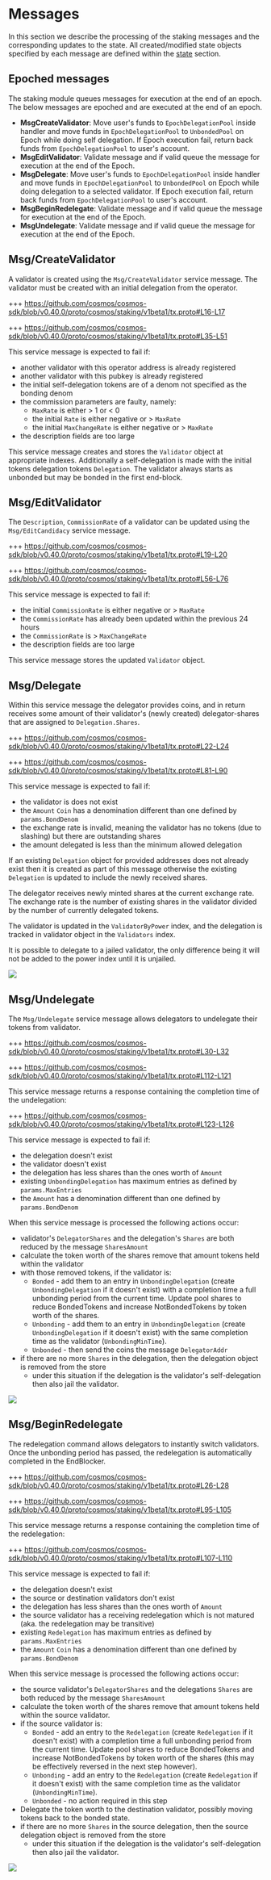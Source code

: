 <!--
order: 3
-->

# Messages

In this section we describe the processing of the staking messages and the corresponding updates to the state. All created/modified state objects specified by each message are defined within the [state](./02_state_transitions.md) section.

## Epoched messages

The staking module queues messages for execution at the end of an epoch. The below messages are epoched and are executed at the end of an epoch.

- **MsgCreateValidator**: Move user's funds to `EpochDelegationPool` inside handler and move funds in `EpochDelegationPool` to `UnbondedPool` on Epoch while doing self delegation. If Epoch execution fail, return back funds from `EpochDelegationPool` to user's account.
- **MsgEditValidator**: Validate message and if valid queue the message for execution at the end of the Epoch.
- **MsgDelegate**: Move user's funds to `EpochDelegationPool` inside handler and move funds in `EpochDelegationPool` to `UnbondedPool` on Epoch while doing delegation to a selected validator. If Epoch execution fail, return back funds from `EpochDelegationPool` to user's account.
- **MsgBeginRedelegate**: Validate message and if valid queue the message for execution at the end of the Epoch.
- **MsgUndelegate**: Validate message and if valid queue the message for execution at the end of the Epoch.

## Msg/CreateValidator

A validator is created using the `Msg/CreateValidator` service message.
The validator must be created with an initial delegation from the operator.

+++ <https://github.com/cosmos/cosmos-sdk/blob/v0.40.0/proto/cosmos/staking/v1beta1/tx.proto#L16-L17>

+++ <https://github.com/cosmos/cosmos-sdk/blob/v0.40.0/proto/cosmos/staking/v1beta1/tx.proto#L35-L51>

This service message is expected to fail if:

- another validator with this operator address is already registered
- another validator with this pubkey is already registered
- the initial self-delegation tokens are of a denom not specified as the bonding denom
- the commission parameters are faulty, namely:
  - `MaxRate` is either > 1 or < 0
  - the initial `Rate` is either negative or > `MaxRate`
  - the initial `MaxChangeRate` is either negative or > `MaxRate`
- the description fields are too large

This service message creates and stores the `Validator` object at appropriate indexes.
Additionally a self-delegation is made with the initial tokens delegation
tokens `Delegation`. The validator always starts as unbonded but may be bonded
in the first end-block.

## Msg/EditValidator

The `Description`, `CommissionRate` of a validator can be updated using the
`Msg/EditCandidacy` service message.

+++ <https://github.com/cosmos/cosmos-sdk/blob/v0.40.0/proto/cosmos/staking/v1beta1/tx.proto#L19-L20>

+++ <https://github.com/cosmos/cosmos-sdk/blob/v0.40.0/proto/cosmos/staking/v1beta1/tx.proto#L56-L76>

This service message is expected to fail if:

- the initial `CommissionRate` is either negative or > `MaxRate`
- the `CommissionRate` has already been updated within the previous 24 hours
- the `CommissionRate` is > `MaxChangeRate`
- the description fields are too large

This service message stores the updated `Validator` object.

## Msg/Delegate

Within this service message the delegator provides coins, and in return receives
some amount of their validator's (newly created) delegator-shares that are
assigned to `Delegation.Shares`.

+++ <https://github.com/cosmos/cosmos-sdk/blob/v0.40.0/proto/cosmos/staking/v1beta1/tx.proto#L22-L24>

+++ <https://github.com/cosmos/cosmos-sdk/blob/v0.40.0/proto/cosmos/staking/v1beta1/tx.proto#L81-L90>

This service message is expected to fail if:

- the validator is does not exist
- the `Amount` `Coin` has a denomination different than one defined by `params.BondDenom`
- the exchange rate is invalid, meaning the validator has no tokens (due to slashing) but there are outstanding shares
- the amount delegated is less than the minimum allowed delegation

If an existing `Delegation` object for provided addresses does not already
exist then it is created as part of this message otherwise the existing
`Delegation` is updated to include the newly received shares.

The delegator receives newly minted shares at the current exchange rate.
The exchange rate is the number of existing shares in the validator divided by
the number of currently delegated tokens.

The validator is updated in the `ValidatorByPower` index, and the delegation is
tracked in validator object in the `Validators` index.

It is possible to delegate to a jailed validator, the only difference being it
will not be added to the power index until it is unjailed.

![](docs/uml/delegation_sequence.svg)

## Msg/Undelegate

The `Msg/Undelegate` service message allows delegators to undelegate their tokens from
validator.

+++ <https://github.com/cosmos/cosmos-sdk/blob/v0.40.0/proto/cosmos/staking/v1beta1/tx.proto#L30-L32>

+++ <https://github.com/cosmos/cosmos-sdk/blob/v0.40.0/proto/cosmos/staking/v1beta1/tx.proto#L112-L121>

This service message returns a response containing the completion time of the undelegation:

+++ <https://github.com/cosmos/cosmos-sdk/blob/v0.40.0/proto/cosmos/staking/v1beta1/tx.proto#L123-L126>

This service message is expected to fail if:

- the delegation doesn't exist
- the validator doesn't exist
- the delegation has less shares than the ones worth of `Amount`
- existing `UnbondingDelegation` has maximum entries as defined by `params.MaxEntries`
- the `Amount` has a denomination different than one defined by `params.BondDenom`

When this service message is processed the following actions occur:

- validator's `DelegatorShares` and the delegation's `Shares` are both reduced by the message `SharesAmount`
- calculate the token worth of the shares remove that amount tokens held within the validator
- with those removed tokens, if the validator is:
  - `Bonded` - add them to an entry in `UnbondingDelegation` (create `UnbondingDelegation` if it doesn't exist) with a completion time a full unbonding period from the current time. Update pool shares to reduce BondedTokens and increase NotBondedTokens by token worth of the shares.
  - `Unbonding` - add them to an entry in `UnbondingDelegation` (create `UnbondingDelegation` if it doesn't exist) with the same completion time as the validator (`UnbondingMinTime`).
  - `Unbonded` - then send the coins the message `DelegatorAddr`
- if there are no more `Shares` in the delegation, then the delegation object is removed from the store
  - under this situation if the delegation is the validator's self-delegation then also jail the validator.

![](docs/uml/unbond_sequence.svg)

## Msg/BeginRedelegate

The redelegation command allows delegators to instantly switch validators. Once
the unbonding period has passed, the redelegation is automatically completed in
the EndBlocker.

+++ <https://github.com/cosmos/cosmos-sdk/blob/v0.40.0/proto/cosmos/staking/v1beta1/tx.proto#L26-L28>

+++ <https://github.com/cosmos/cosmos-sdk/blob/v0.40.0/proto/cosmos/staking/v1beta1/tx.proto#L95-L105>

This service message returns a response containing the completion time of the redelegation:

+++ <https://github.com/cosmos/cosmos-sdk/blob/v0.40.0/proto/cosmos/staking/v1beta1/tx.proto#L107-L110>

This service message is expected to fail if:

- the delegation doesn't exist
- the source or destination validators don't exist
- the delegation has less shares than the ones worth of `Amount`
- the source validator has a receiving redelegation which is not matured (aka. the redelegation may be transitive)
- existing `Redelegation` has maximum entries as defined by `params.MaxEntries`
- the `Amount` `Coin` has a denomination different than one defined by `params.BondDenom`

When this service message is processed the following actions occur:

- the source validator's `DelegatorShares` and the delegations `Shares` are both reduced by the message `SharesAmount`
- calculate the token worth of the shares remove that amount tokens held within the source validator.
- if the source validator is:
  - `Bonded` - add an entry to the `Redelegation` (create `Redelegation` if it doesn't exist) with a completion time a full unbonding period from the current time. Update pool shares to reduce BondedTokens and increase NotBondedTokens by token worth of the shares (this may be effectively reversed in the next step however).
  - `Unbonding` - add an entry to the `Redelegation` (create `Redelegation` if it doesn't exist) with the same completion time as the validator (`UnbondingMinTime`).
  - `Unbonded` - no action required in this step
- Delegate the token worth to the destination validator, possibly moving tokens back to the bonded state.
- if there are no more `Shares` in the source delegation, then the source delegation object is removed from the store
  - under this situation if the delegation is the validator's self-delegation then also jail the validator.

![](docs/uml/begin_redelegation_sequence.svg)

